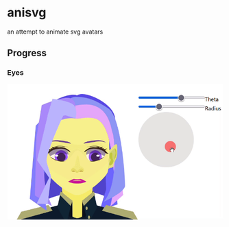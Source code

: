 # anisvg

an attempt to animate svg avatars

## Progress

### Eyes

![eyes control](./mona-eyes.gif)
